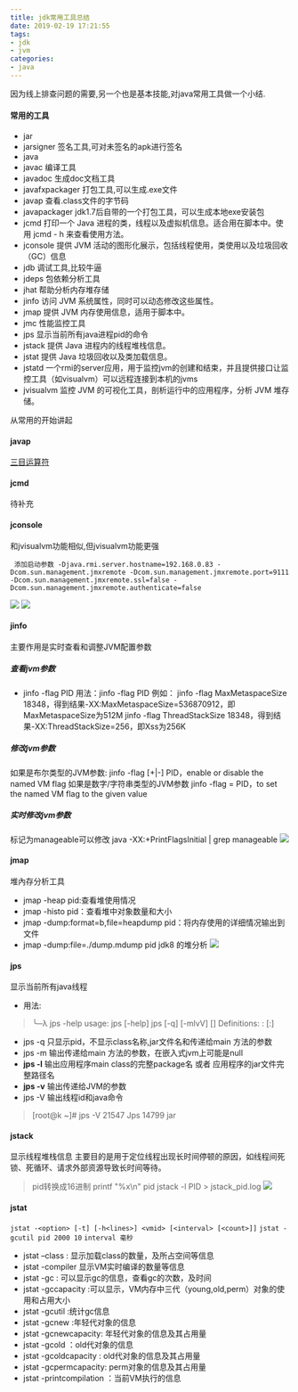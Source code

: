 ```yaml
---
title: jdk常用工具总结
date: 2019-02-19 17:21:55
tags:
- jdk
- jvm
categories:
- java
---
```

因为线上排查问题的需要,另一个也是基本技能,对java常用工具做一个小结.
#### 常用的工具
- jar
- jarsigner		签名工具,可对未签名的apk进行签名
- java  
- javac 	        编译工具
- javadoc         生成doc文档工具
- javafxpackager	打包工具,可以生成.exe文件
- javap         	查看.class文件的字节码
- javapackager 	jdk1.7后自带的一个打包工具，可以生成本地exe安装包
- jcmd          	打印一个 Java 进程的类，线程以及虚拟机信息。适合用在脚本中。使用 jcmd - h 来查看使用方法。
- jconsole 	  	提供 JVM 活动的图形化展示，包括线程使用，类使用以及垃圾回收（GC）信息
- jdb             调试工具,比较牛逼
- jdeps         	包依赖分析工具
- jhat          	帮助分析内存堆存储
- jinfo         	访问 JVM 系统属性，同时可以动态修改这些属性。
- jmap          	提供 JVM 内存使用信息，适用于脚本中。
- jmc             性能监控工具
- jps             显示当前所有java进程pid的命令
- jstack        	提供 Java 进程内的线程堆栈信息。
- jstat         	提供 Java 垃圾回收以及类加载信息。
- jstatd          一个rmi的server应用，用于监控jvm的创建和结束，并且提供接口让监控工具（如visualvm）可以远程连接到本机的jvms
- jvisualvm     	监控 JVM 的可视化工具，剖析运行中的应用程序，分析 JVM 堆存储。

从常用的开始讲起
#### javap
[三目运算符](/2019/02/15/java/三目运算符的坑/)

#### jcmd
待补充

#### jconsole
和jvisualvm功能相似,但jvisualvm功能更强
```
 添加启动参数 -Djava.rmi.server.hostname=192.168.0.83 -Dcom.sun.management.jmxremote -Dcom.sun.management.jmxremote.port=9111 -Dcom.sun.management.jmxremote.ssl=false -Dcom.sun.management.jmxremote.authenticate=false
```
![](http://ww1.sinaimg.cn/mw690/007DdbdYly1g0c06hz75cj30pg106djg.jpg)
![](http://ww1.sinaimg.cn/mw690/007DdbdYly1g0c07fv6r1j31bi0wudog.jpg)

#### jinfo
主要作用是实时查看和调整JVM配置参数
##### 查看jvm参数
- jinfo -flag <name> PID
用法：jinfo -flag <name>  PID
例如：
jinfo -flag MaxMetaspaceSize 18348，得到结果-XX:MaxMetaspaceSize=536870912，即MaxMetaspaceSize为512M
jinfo -flag ThreadStackSize 18348，得到结果-XX:ThreadStackSize=256，即Xss为256K

##### 修改jvm参数
如果是布尔类型的JVM参数: jinfo -flag [+|-]<name>  PID，enable or disable the named VM flag
如果是数字/字符串类型的JVM参数    jinfo  -flag <name>=<value> PID，to set the named VM flag to the given value
##### 实时修改jvm参数
标记为manageable可以修改
java -XX:+PrintFlagsInitial | grep manageable
![](http://ww1.sinaimg.cn/mw690/007DdbdYly1g0c0unt4n4j313w0fudkv.jpg)

#### jmap
堆內存分析工具
- jmap -heap pid:查看堆使用情况
- jmap -histo pid：查看堆中对象数量和大小
- jmap -dump:format=b,file=heapdump pid：将内存使用的详细情况输出到文件
- jmap -dump:file=./dump.mdump pid
jdk8 的堆分析
![](http://ww1.sinaimg.cn/mw690/007DdbdYly1g0ea6y82r9j30i815oai0.jpg)

#### jps
显示当前所有java线程
- 用法:
 >╰─λ jps -help
    usage: jps [-help]
           jps [-q] [-mlvV] [<hostid>]
    Definitions:
    <hostid>:      <hostname>[:<port>]
- jps -q 只显示pid，不显示class名称,jar文件名和传递给main 方法的参数
- jps -m 输出传递给main 方法的参数，在嵌入式jvm上可能是null
- **jps -l** 输出应用程序main class的完整package名 或者 应用程序的jar文件完整路径名
- **jps -v** 输出传递给JVM的参数
- jps -V 输出线程id和java命令
>[root@k ~]# jps -V
   21547 Jps
   14799 jar

#### jstack
显示线程堆栈信息
主要目的是用于定位线程出现长时间停顿的原因，如线程间死锁、死循环、请求外部资源导致长时间等待。
>pid转换成16进制 printf "%x\n" pid
jstack -l PID > jstack_pid.log
![](http://ww1.sinaimg.cn/mw690/007DdbdYly1g0eb1l59k7j31dq0hi443.jpg)

#### jstat
` jstat -<option> [-t] [-h<lines>] <vmid> [<interval> [<count>]] `
` jstat -gcutil pid 2000 10 `
` interval 毫秒  `
- jstat –class<pid> : 显示加载class的数量，及所占空间等信息
- jstat -compiler <pid>显示VM实时编译的数量等信息
- jstat -gc <pid>: 可以显示gc的信息，查看gc的次数，及时间
- jstat -gccapacity <pid>:可以显示，VM内存中三代（young,old,perm）对象的使用和占用大小
- jstat -gcutil <pid>:统计gc信息
- jstat -gcnew <pid>:年轻代对象的信息
- jstat -gcnewcapacity<pid>: 年轻代对象的信息及其占用量
- jstat -gcold <pid>：old代对象的信息
- jstat -gcoldcapacity <pid>: old代对象的信息及其占用量
- jstat -gcpermcapacity<pid>: perm对象的信息及其占用量
- jstat -printcompilation <pid>：当前VM执行的信息

